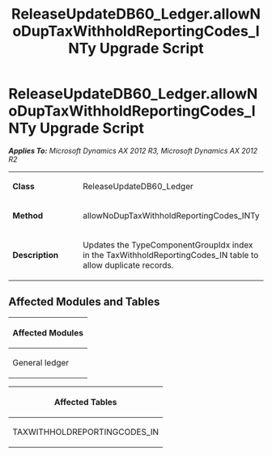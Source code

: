 ﻿---
title: ReleaseUpdateDB60_Ledger.allowNoDupTaxWithholdReportingCodes_INTy Upgrade Script
TOCTitle: ReleaseUpdateDB60_Ledger.allowNoDupTaxWithholdReportingCodes_INTy Upgrade Script
ms:assetid: f01fa3d0-2ee9-e49a-37e1-a0d0522bc5c9
ms:mtpsurl: https://msdn.microsoft.com/en-us/library/JJ737402(v=AX.60)
ms:contentKeyID: 49712097
ms.date: 05/18/2015
mtps_version: v=AX.60
---

# ReleaseUpdateDB60\_Ledger.allowNoDupTaxWithholdReportingCodes\_INTy Upgrade Script 


_**Applies To:** Microsoft Dynamics AX 2012 R3, Microsoft Dynamics AX 2012 R2_

<table>
<colgroup>
<col style="width: 50%" />
<col style="width: 50%" />
</colgroup>
<tbody>
<tr class="odd">
<td><p><strong>Class</strong></p></td>
<td><p>ReleaseUpdateDB60_Ledger</p></td>
</tr>
<tr class="even">
<td><p><strong>Method</strong></p></td>
<td><p>allowNoDupTaxWithholdReportingCodes_INTy</p></td>
</tr>
<tr class="odd">
<td><p><strong>Description</strong></p></td>
<td><p>Updates the TypeComponentGroupIdx index in the TaxWithholdReportingCodes_IN table to allow duplicate records.</p></td>
</tr>
</tbody>
</table>


## Affected Modules and Tables

<table>
<colgroup>
<col style="width: 100%" />
</colgroup>
<thead>
<tr class="header">
<th><p>Affected Modules</p></th>
</tr>
</thead>
<tbody>
<tr class="odd">
<td><p>General ledger</p></td>
</tr>
</tbody>
</table>


<table>
<colgroup>
<col style="width: 100%" />
</colgroup>
<thead>
<tr class="header">
<th><p>Affected Tables</p></th>
</tr>
</thead>
<tbody>
<tr class="odd">
<td><p>TAXWITHHOLDREPORTINGCODES_IN</p></td>
</tr>
</tbody>
</table>

  


